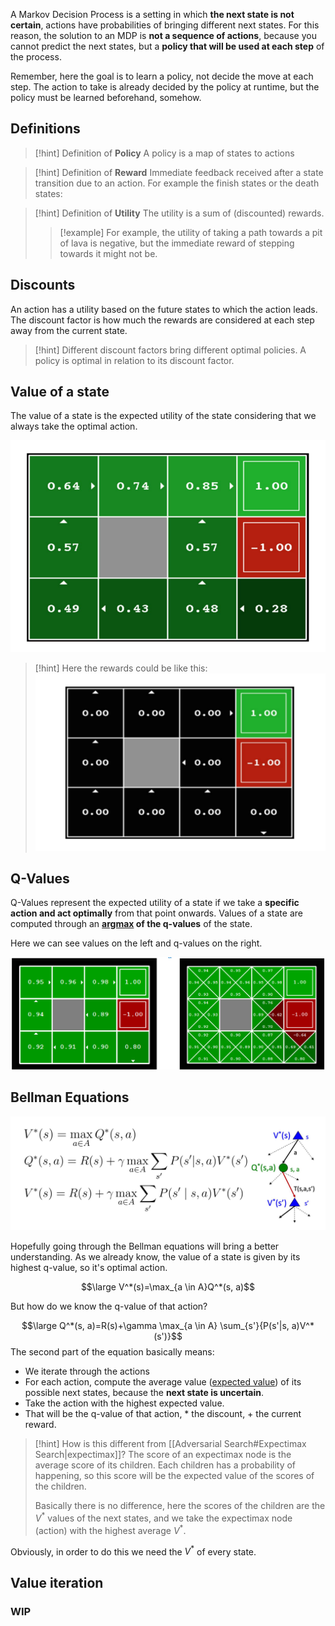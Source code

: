 A Markov Decision Process is a setting in which **the next state is not certain**, actions have probabilities of bringing different next states.
For this reason, the solution to an MDP is **not a sequence of actions**, because you cannot predict the next states, but a **policy that will be used at each step** of the process.

Remember, here the goal is to learn a policy, not decide the move at each step.
The action to take is already decided by the policy at runtime, but the policy must be learned beforehand, somehow.

## Definitions

> [!hint] Definition of **Policy**
> A policy is a map of states to actions

> [!hint] Definition of **Reward**
> Immediate feedback received after a state transition due to an action.
> For example the finish states or the death states:
> 

> [!hint] Definition of **Utility**
> The utility is a sum of (discounted) rewards.
> 
> > [!example]
> > For example, the utility of taking a path towards a pit of lava is negative, but the immediate reward of stepping towards it might not be.
> 

## Discounts

An action has a utility based on the future states to which the action leads.
The discount factor is how much the rewards are considered at each step away from the current state.

> [!hint]
> Different discount factors bring different optimal policies. A policy is optimal in relation to its discount factor.

## Value of a state

The value of a state is the expected utility of the state considering that we always take the optimal action.

![](../z_images/Pasted%20image%2020240603170908.png)

> [!hint]
> Here the rewards could be like this:
> ![](../z_images/Pasted%20image%2020240603165235.png)


## Q-Values

Q-Values represent the expected utility of a state if we take a **specific action and act optimally** from that point onwards. Values of a state are computed through an **[argmax](../Machine%20Learning/Multi-Class%20Classification.md) of the q-values** of the state.

Here we can see values on the left and q-values on the right.

![](../z_images/Pasted%20image%2020240604095123.png)


## Bellman Equations

![](../z_images/Pasted%20image%2020240604104238.png)

Hopefully going through the Bellman equations will bring a better understanding.
As we already know, the value of a state is given by its highest q-value, so it's optimal action.

$$\large V^*(s)=\max_{a \in A}Q^*(s, a)$$

But how do we know the q-value of that action?

$$\large Q^*(s, a)=R(s)+\gamma \max_{a \in A} \sum_{s'}{P(s'|s, a)V^*(s')}$$
The second part of the equation basically means:
- We iterate through the actions
- For each action, compute the average value ([expected value](../Statistics/Expected%20value.md)) of its possible next states, because the **next state is uncertain**.
- Take the action with the highest expected value.
- That will be the q-value of that action, * the discount, + the current reward.

> [!hint] How is this different from [[Adversarial Search#Expectimax Search|expectimax]]?
> The score of an expectimax node is the average score of its children. Each children has a probability of happening, so this score will be the expected value of the scores of the children.
> 
> Basically there is no difference, here the scores of the children are the $V^*$ values of the next states, and we take the expectimax node (action) with the highest average $V^*$.


Obviously, in order to do this we need the $V^*$ of every state.


## Value iteration

### WIP